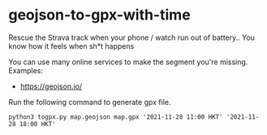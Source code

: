 # geojson-to-gpx-with-time

Rescue the Strava track when your phone / watch run out of battery.. You know how it feels when sh*t happens

You can use many online services to make the segment you're missing. Examples:

* https://geojson.io/

Run the following command to generate gpx file.

```
python3 togpx.py map.geojson map.gpx '2021-11-28 11:00 HKT' '2021-11-28 18:00 HKT'
```
